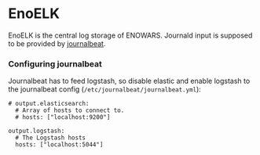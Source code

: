 # EnoELK
EnoELK is the central log storage of ENOWARS. Journald input is supposed to be provided by [journalbeat](https://www.elastic.co/guide/en/beats/journalbeat/6.7/journalbeat-installation.html).

### Configuring journalbeat
Journalbeat has to feed logstash, so disable elastic and enable logstash to the journalbeat config (`/etc/journalbeat/journalbeat.yml`):
```
# output.elasticsearch:
  # Array of hosts to connect to.
  # hosts: ["localhost:9200"]

output.logstash:
  # The Logstash hosts
  hosts: ["localhost:5044"]
```

